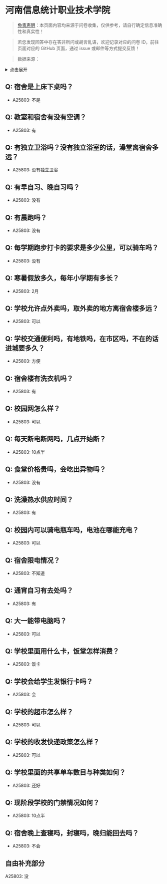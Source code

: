 # 河南信息统计职业技术学院

> [免责声明](https://colleges.chat/#_3)：本页面内容均来源于问卷收集，仅供参考，请自行确定信息准确性和真实性！

> 若您发现回答中存在答非所问或胡言乱语，欢迎记录对应的问卷 ID，前往页面对应的 GitHub 页面，通过 issue 或邮件等方式提交反馈！

> 数据来源：

<details><summary>点击展开</summary>
<ul>
<li>A25803: 匿名 (2024 年 07 月)</li>
</ul>
</details>

## Q: 宿舍是上床下桌吗？

- A25803: 不是

## Q: 教室和宿舍有没有空调？

- A25803: 有

## Q: 有独立卫浴吗？没有独立浴室的话，澡堂离宿舍多远？

- A25803: 没有独立卫浴

## Q: 有早自习、晚自习吗？

- A25803: 没有

## Q: 有晨跑吗？

- A25803: 没有

## Q: 每学期跑步打卡的要求是多少公里，可以骑车吗？

- A25803: 没有

## Q: 寒暑假放多久，每年小学期有多长？

- A25803: 2月

## Q: 学校允许点外卖吗，取外卖的地方离宿舍楼多远？

- A25803: 可以

## Q: 学校交通便利吗，有地铁吗，在市区吗，不在的话进城要多久？

- A25803: 方便

## Q: 宿舍楼有洗衣机吗？

- A25803: 有

## Q: 校园网怎么样？

- A25803: 可以

## Q: 每天断电断网吗，几点开始断？

- A25803: 10点半

## Q: 食堂价格贵吗，会吃出异物吗？

- A25803: 没有

## Q: 洗澡热水供应时间？

- A25803: 有

## Q: 校园内可以骑电瓶车吗，电池在哪能充电？

- A25803: 可以

## Q: 宿舍限电情况？

- A25803: 不知道

## Q: 通宵自习有去处吗？

- A25803: 有

## Q: 大一能带电脑吗？

- A25803: 可以

## Q: 学校里面用什么卡，饭堂怎样消费？

- A25803: 饭卡

## Q: 学校会给学生发银行卡吗？

- A25803: 会

## Q: 学校的超市怎么样？

- A25803: 可以

## Q: 学校的收发快递政策怎么样？

- A25803: 可以

## Q: 学校里面的共享单车数目与种类如何？

- A25803: 还好

## Q: 现阶段学校的门禁情况如何？

- A25803: 10点半

## Q: 宿舍晚上查寝吗，封寝吗，晚归能回去吗？

- A25803: 不会

## 自由补充部分

A25803: 没